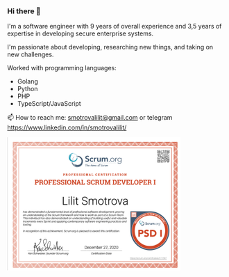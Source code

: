 ### Hi there 👋

<!--
**SmotrovaLilit/SmotrovaLilit** is a ✨ _special_ ✨ repository because its `README.md` (this file) appears on your GitHub profile.

Here are some ideas to get you started:

- 🔭 I’m currently working on ...
- 🌱 I’m currently learning ...
- 👯 I’m looking to collaborate on ...
- 🤔 I’m looking for help with ...
- 💬 Ask me about ...
- 📫 How to reach me: ...
- 😄 Pronouns: ...
- ⚡ Fun fact: ...
-->

I'm a software engineer with 9 years of overall experience and 3,5 years of expertise in developing secure enterprise systems.

I'm passionate about developing, researching new things, and taking on new challenges.

Worked with programming languages:
- Golang
- Python
- PHP
- TypeScript/JavaScript

📫 How to reach me: [smotrovalilit@gmail.com](mailto:smotrovalilit@gmail.com) or telegram https://www.linkedin.com/in/smotrovalilit/

<a href="https://www.scrum.org/user/765177">
  <img align="left" src="ProfessionalScrumDeveloperI.png" alt="Professional Scrum Developer I" width="400" />
</a>
